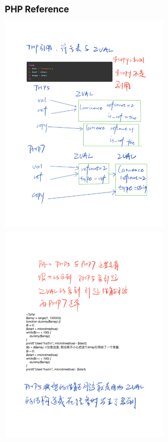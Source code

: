 # PHP Reference

![](../../../.gitbook/assets/image%20%282%29.png)

![](../../../.gitbook/assets/image%20%281%29.png)

